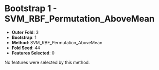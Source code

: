 # Bootstrap 1 - SVM_RBF_Permutation_AboveMean

- **Outer Fold**: 3
- **Bootstrap**: 1
- **Method**: SVM_RBF_Permutation_AboveMean
- **Fold Seed**: 44
- **Features Selected**: 0

No features were selected by this method.
